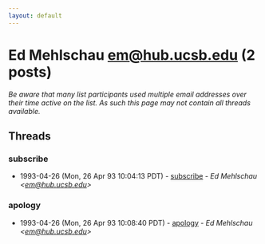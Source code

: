 ```yaml
---
layout: default
---
```


# Ed Mehlschau <em@hub.ucsb.edu> (2 posts)

_Be aware that many list participants used multiple email addresses over their time active on the list. As such this page may not contain all threads available._

## Threads

### subscribe
+ 1993-04-26 (Mon, 26 Apr 93 10:04:13 PDT) - [subscribe](/archive/1993/04/6743335bef9f3a79f9412d9a161cc2643503346e6d5e2a69b576d919dd194edb) - _Ed Mehlschau \<em@hub.ucsb.edu\>_

### apology
+ 1993-04-26 (Mon, 26 Apr 93 10:08:40 PDT) - [apology](/archive/1993/04/1727808c1d2f71bc1b608a4b877faabe4ce65682addaa9c4f1a08d8d3585e7a4) - _Ed Mehlschau \<em@hub.ucsb.edu\>_

